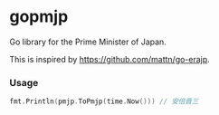 # gopmjp

Go library for the Prime Minister of Japan.

This is inspired by https://github.com/mattn/go-erajp.

### Usage

```go
fmt.Println(pmjp.ToPmjp(time.Now())) // 安倍晋三
```
